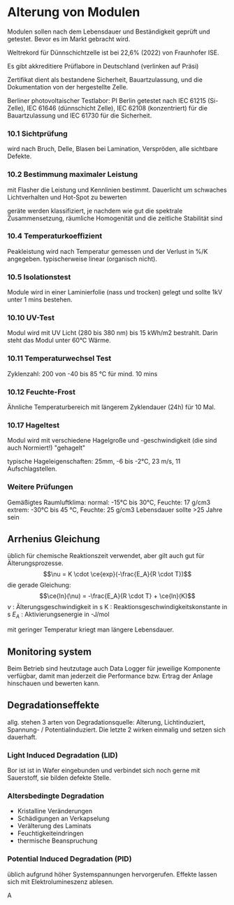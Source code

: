 # Alterung von Modulen
Modulen sollen nach dem Lebensdauer und Beständigkeit geprüft und getestet. Bevor es im Markt gebracht wird.

Weltrekord für Dünnschichtzelle ist bei 22,6% (2022) von Fraunhofer ISE.

Es gibt akkreditiere Prüflabore in Deutschland (verlinken auf Präsi)

Zertifikat dient als bestandene Sicherheit, Bauartzulassung, und die Dokumentation von der hergestellte Zelle.

Berliner photovoltaischer Testlabor: PI Berlin
getestet nach IEC 61215 (Si-Zelle), IEC 61646 (dünnschicht Zelle), IEC 62108 (konzentriert) für die Bauartzulassung und IEC 61730 für die Sicherheit.

### 10.1 Sichtprüfung
wird nach Bruch, Delle, Blasen bei Lamination, Verspröden, alle sichtbare Defekte.

### 10.2 Bestimmung maximaler Leistung
mit Flasher die Leistung und Kennlinien bestimmt. Dauerlicht um schwaches Lichtverhalten und Hot-Spot zu bewerten

geräte werden klassifiziert, je nachdem wie gut die spektrale Zusammensetzung, räumliche Homogenität und die zeitliche Stabilität sind

### 10.4 Temperaturkoeffizient
Peakleistung wird nach Temperatur gemessen und der Verlust in %/K angegeben. typischerweise linear (organisch nicht).

### 10.5 Isolationstest
Module wird in einer Laminierfolie (nass und trocken) gelegt und sollte 1kV unter 1 mins bestehen.

### 10.10 UV-Test
Modul wird mit UV Licht (280 bis 380 nm) bis 15 kWh/m2 bestrahlt. Darin steht das Modul unter 60°C Wärme.

### 10.11 Temperaturwechsel Test
Zyklenzahl: 200 von -40 bis 85 °C für mind. 10 mins

### 10.12 Feuchte-Frost
Ähnliche Temperaturbereich mit längerem Zyklendauer (24h) für 10 Mal.

### 10.17 Hageltest
Modul wird mit verschiedene Hagelgroße und -geschwindigkeit (die sind auch Normiert!) "gehagelt"

typische Hageleigenschaften: 25mm, -6 bis -2°C, 23 m/s, 11 Aufschlagstellen.

### Weitere Prüfungen
Gemäßigtes Raumluftklima:
normal: -15°C bis 30°C, Feuchte: 17 g/cm3
extrem: -30°C bis 45 °C, Feuchte: 25 g/cm3
Lebensdauer sollte >25 Jahre sein

## Arrhenius Gleichung
üblich für chemische Reaktionszeit verwendet, aber gilt auch gut für Älterungsprozesse.
$$\nu = K \cdot \ce{exp}(-\frac{E_A}{R \cdot T})$$
die gerade Gleichung:
$$\ce{ln}(\nu) = -\frac{E_A}{R \cdot T} + \ce{ln}(K)$$
$\nu$ : Älterungsgeschwindigkeit in s
K : Reaktionsgeschwindigkeitskonstante in s
${E_A}$ : Aktivierungsenergie in -J/mol

mit geringer Temperatur kriegt man längere Lebensdauer.

## Monitoring system
Beim Betrieb sind heutzutage auch Data Logger für jeweilige Komponente verfügbar, damit man jederzeit die Performance bzw. Ertrag der Anlage hinschauen und bewerten kann.

## Degradationseffekte
allg. stehen 3 arten von Degradationsquelle: Alterung, Lichtinduziert, Spannung- / Potentialinduziert. Die letzte 2 wirken einmalig und setzen sich dauerhaft.

### Light Induced Degradation (LID)
Bor ist ist in Wafer eingebunden und verbindet sich noch gerne mit Sauerstoff, sie bilden defekte Stelle.

### Altersbedingte Degradation
- Kristalline Veränderungen
- Schädigungen an Verkapselung
- Verälterung des Laminats
- Feuchtigkeiteindringen
- thermische Beanspruchung

### Potential Induced Degradation (PID)
üblich aufgrund höher Systemspannungen hervorgerufen.
Effekte lassen sich mit Elektrolumineszenz ablesen.

A